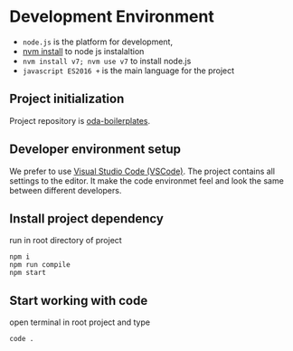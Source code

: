 # Development Environment

* `node.js` is the platform for development,
* [nvm install](https://github.com/creationix/nvm#install-script) to node js instalaltion
* `nvm install v7; nvm use v7` to install node.js
* `javascript ES2016 +` is the main language for the project

## Project initialization

Project repository is [oda-boilerplates](http://gitlab.pfrus.com/vedmalex/oda-boilerplates.git).

## Developer environment setup

We prefer to use [Visual Studio Code \(VSCode\)](https://code.visualstudio.com/). The project contains all settings to the editor. It make the code environmet feel and look the same between different developers.

## Install project dependency

run in root directory of project

```
npm i
npm run compile
npm start
```

## Start working with code

open terminal in root project and type

```bash
code .
```



